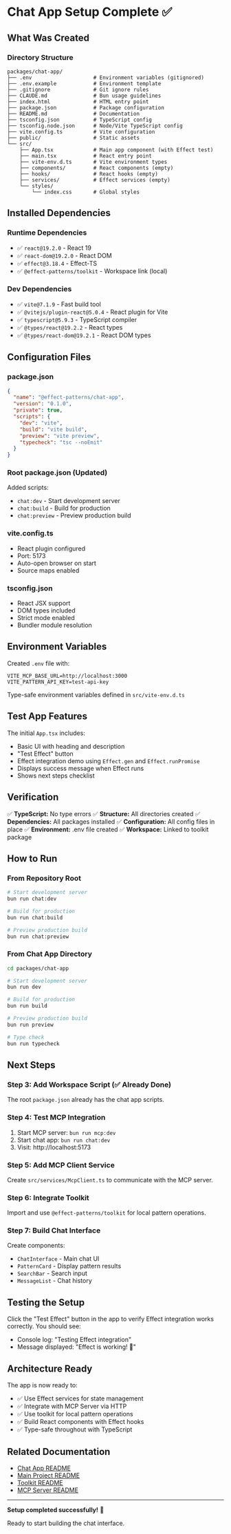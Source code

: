 # Chat App Setup Complete ✅

## What Was Created

### Directory Structure
```
packages/chat-app/
├── .env                    # Environment variables (gitignored)
├── .env.example            # Environment template
├── .gitignore              # Git ignore rules
├── CLAUDE.md               # Bun usage guidelines
├── index.html              # HTML entry point
├── package.json            # Package configuration
├── README.md               # Documentation
├── tsconfig.json           # TypeScript config
├── tsconfig.node.json      # Node/Vite TypeScript config
├── vite.config.ts          # Vite configuration
├── public/                 # Static assets
└── src/
    ├── App.tsx             # Main app component (with Effect test)
    ├── main.tsx            # React entry point
    ├── vite-env.d.ts       # Vite environment types
    ├── components/         # React components (empty)
    ├── hooks/              # React hooks (empty)
    ├── services/           # Effect services (empty)
    └── styles/
        └── index.css       # Global styles
```

## Installed Dependencies

### Runtime Dependencies
- ✅ `react@19.2.0` - React 19
- ✅ `react-dom@19.2.0` - React DOM
- ✅ `effect@3.18.4` - Effect-TS
- ✅ `@effect-patterns/toolkit` - Workspace link (local)

### Dev Dependencies
- ✅ `vite@7.1.9` - Fast build tool
- ✅ `@vitejs/plugin-react@5.0.4` - React plugin for Vite
- ✅ `typescript@5.9.3` - TypeScript compiler
- ✅ `@types/react@19.2.2` - React types
- ✅ `@types/react-dom@19.2.1` - React DOM types

## Configuration Files

### package.json
```json
{
  "name": "@effect-patterns/chat-app",
  "version": "0.1.0",
  "private": true,
  "scripts": {
    "dev": "vite",
    "build": "vite build",
    "preview": "vite preview",
    "typecheck": "tsc --noEmit"
  }
}
```

### Root package.json (Updated)
Added scripts:
- `chat:dev` - Start development server
- `chat:build` - Build for production
- `chat:preview` - Preview production build

### vite.config.ts
- React plugin configured
- Port: 5173
- Auto-open browser on start
- Source maps enabled

### tsconfig.json
- React JSX support
- DOM types included
- Strict mode enabled
- Bundler module resolution

## Environment Variables

Created `.env` file with:
```env
VITE_MCP_BASE_URL=http://localhost:3000
VITE_PATTERN_API_KEY=test-api-key
```

Type-safe environment variables defined in `src/vite-env.d.ts`

## Test App Features

The initial `App.tsx` includes:
- Basic UI with heading and description
- "Test Effect" button
- Effect integration demo using `Effect.gen` and `Effect.runPromise`
- Displays success message when Effect runs
- Shows next steps checklist

## Verification

✅ **TypeScript:** No type errors
✅ **Structure:** All directories created
✅ **Dependencies:** All packages installed
✅ **Configuration:** All config files in place
✅ **Environment:** .env file created
✅ **Workspace:** Linked to toolkit package

## How to Run

### From Repository Root
```bash
# Start development server
bun run chat:dev

# Build for production
bun run chat:build

# Preview production build
bun run chat:preview
```

### From Chat App Directory
```bash
cd packages/chat-app

# Start development server
bun run dev

# Build for production
bun run build

# Preview production build
bun run preview

# Type check
bun run typecheck
```

## Next Steps

### Step 3: Add Workspace Script (✅ Already Done)
The root `package.json` already has the chat app scripts.

### Step 4: Test MCP Integration
1. Start MCP server: `bun run mcp:dev`
2. Start chat app: `bun run chat:dev`
3. Visit: http://localhost:5173

### Step 5: Add MCP Client Service
Create `src/services/McpClient.ts` to communicate with the MCP server.

### Step 6: Integrate Toolkit
Import and use `@effect-patterns/toolkit` for local pattern operations.

### Step 7: Build Chat Interface
Create components:
- `ChatInterface` - Main chat UI
- `PatternCard` - Display pattern results
- `SearchBar` - Search input
- `MessageList` - Chat history

## Testing the Setup

Click the "Test Effect" button in the app to verify Effect integration works correctly. You should see:
- Console log: "Testing Effect integration"
- Message displayed: "Effect is working! 🎉"

## Architecture Ready

The app is now ready to:
- ✅ Use Effect services for state management
- ✅ Integrate with MCP Server via HTTP
- ✅ Use toolkit for local pattern operations
- ✅ Build React components with Effect hooks
- ✅ Type-safe throughout with TypeScript

## Related Documentation

- [Chat App README](./README.md)
- [Main Project README](../../README.md)
- [Toolkit README](../toolkit/README.md)
- [MCP Server README](../../services/mcp-server/README.md)

---

**Setup completed successfully!** 🎉

Ready to start building the chat interface.

